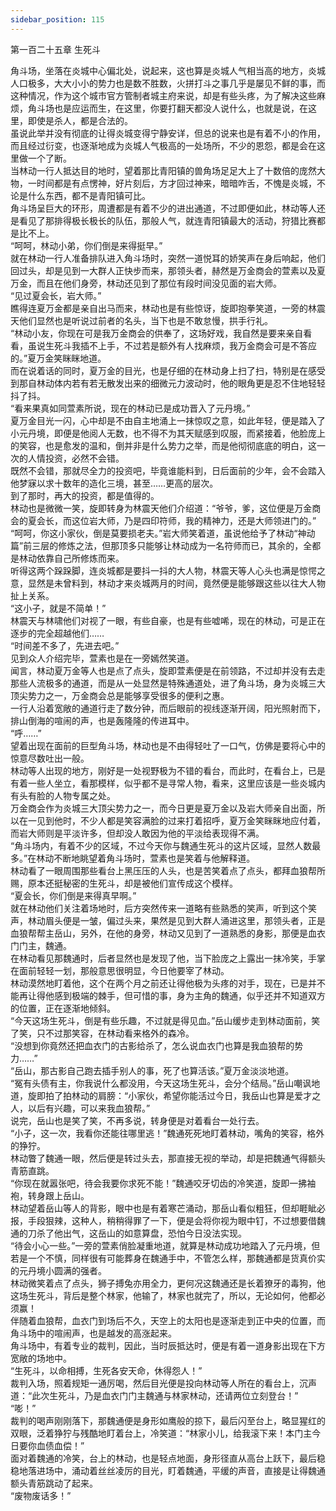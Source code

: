 ```yaml
---
sidebar_position: 115
---
```

 第一百二十五章 生死斗


角斗场，坐落在炎城中心偏北处，说起来，这也算是炎城人气相当高的地方，炎城人口极多，大大小小的势力也是数不胜数，火拼打斗之事几乎是屡见不鲜的事，而这种情况，作为这个城市官方管制者城主府来说，却是有些头疼，为了解决这些麻烦，角斗场也是应运而生，在这里，你要打翻天都没人说什么，也就是说，在这里，即使是杀人，都是合法的。  
虽说此举并没有彻底的让得炎城变得宁静安详，但总的说来也是有着不小的作用，而且经过衍变，也逐渐地成为炎城人气极高的一处场所，不少的恩怨，都是会在这里做一个了断。  
当林动一行人抵达目的地时，望着那比青阳镇的兽角场足足大上了十数倍的庞然大物，一时间都是有点愣神，好片刻后，方才回过神来，暗暗咋舌，不愧是炎城，不论是什么东西，都不是青阳镇可比。  
角斗场呈巨大的环形，周遭都是有着不少的进出通道，不过即便如此，林动等人还是看见了那排得极长极长的队伍，那般人气，就连青阳镇最大的活动，狩猎比赛都是比不上。  
“呵呵，林动小弟，你们倒是来得挺早。”  
就在林动一行人准备排队进入角斗场时，突然一道悦耳的娇笑声在身后响起，他们回过头，却是见到一大群人正快步而来，那领头者，赫然是万金商会的萱素以及夏万金，而且在他们身旁，林动还见到了那位有段时间没见面的岩大师。  
“见过夏会长，岩大师。”  
瞧得连夏万金都是亲自出马而来，林动也是有些惊讶，旋即抱拳笑道，一旁的林震天他们显然也是听说过前者的名头，当下也是不敢怠慢，拱手行礼。  
“林动小友，你现在可是我万金商会的供奉了，这场好戏，我自然是要来亲自看看，虽说生死斗我插不上手，不过若是额外有人找麻烦，我万金商会可是不答应的。”夏万金笑眯眯地道。  
而在说着话的同时，夏万金的目光，也是仔细的在林动身上扫了扫，特别是在感受到那自林动体内若有若无散发出来的细微元力波动时，他的眼角更是忍不住地轻轻抖了抖。  
“看来果真如同萱素所说，现在的林动已是成功晋入了元丹境。”  
夏万金目光一闪，心中却是不由自主地涌上一抹惊叹之意，如此年轻，便是踏入了小元丹境，即便是他阅人无数，也不得不为其天赋感到叹服，而紧接着，他脸庞上的笑容，也是愈发的温和，倒并非是什么势力之举，而是他彻彻底底的明白，这一次的人情投资，必然不会错。  
既然不会错，那就尽全力的投资吧，毕竟谁能料到，日后面前的少年，会不会踏入他梦寐以求十数年的造化三境，甚至……更高的层次。  
到了那时，再大的投资，都是值得的。  
林动也是微微一笑，旋即转身为林震天他们介绍道：“爷爷，爹，这位便是万金商会的夏会长，而这位岩大师，乃是四印符师，我的精神力，还是大师领进门的。”  
“呵呵，你这小家伙，倒是莫要损老夫。”岩大师笑着道，虽说他给予了林动“神动篇”前三层的修炼之法，但那顶多只能够让林动成为一名符师而已，其余的，全都是林动依靠自己所修炼而来。  
听得这两个跺跺脚，连炎城都是要抖一抖的大人物，林震天等人心头也满是惊愕之意，显然是未曾料到，林动才来炎城两月的时间，竟然便是能够跟这些以往大人物扯上关系。  
“这小子，就是不简单！”  
林震天与林啸他们对视了一眼，有些自豪，也是有些嘘唏，现在的林动，可是正在逐步的完全超越他们……  
“时间差不多了，先进去吧。”  
见到众人介绍完毕，萱素也是在一旁嫣然笑道。  
闻言，林动夏万金等人也是点了点头，旋即萱素便是在前领路，不过却并没有去走那些人流极多的通道，而是从一处显然是特殊通道处，进了角斗场，身为炎城三大顶尖势力之一，万金商会总是能够享受很多的便利之惠。  
一行人沿着宽敞的通道行走了数分钟，而后眼前的视线逐渐开阔，阳光照射而下，排山倒海的喧闹的声，也是轰隆隆的传进耳中。  
“呼……”  
望着出现在面前的巨型角斗场，林动也是不由得轻吐了一口气，仿佛是要将心中的惊意尽数吐出一般。  
林动等人出现的地方，刚好是一处视野极为不错的看台，而此时，在看台上，已是有着一些人坐立，看那模样，似乎都不是寻常人物，看来，这里应该是一些炎城内有头有脸的人物专属之处。  
万金商会作为炎城三大顶尖势力之一，而今日更是夏万金以及岩大师亲自出面，所以在一见到他时，不少人都是笑容满脸的过来打着招呼，夏万金笑眯眯地应付着，而岩大师则是平淡许多，但却没人敢因为他的平淡给表现得不满。  
“角斗场内，有着不少的区域，不过今天你与魏通生死斗的这片区域，显然人数最多。”在林动不断地眺望着角斗场时，萱素也是笑着与他解释道。  
林动看了一眼周围那些看台上黑压压的人头，也是苦笑着点了点头，都拜血狼帮所赐，原本还挺秘密的生死斗，却是被他们宣传成这个模样。  
“夏会长，你们倒是来得真早啊。”  
就在林动他们关注着场地时，后方突然传来一道略有些熟悉的笑声，听到这个笑声，林动眉头便是一皱，偏过头来，果然是见到大群人涌进这里，那领头者，正是血狼帮帮主岳山，另外，在他的身旁，林动又见到了一道熟悉的身影，那便是血衣门门主，魏通。  
在林动看见那魏通时，后者显然也是发现了他，当下脸庞之上露出一抹冷笑，手掌在面前轻轻一划，那般意思很明显，今日他要宰了林动。  
林动漠然地盯着他，这个在两个月之前还让得他极为头疼的对手，现在，已是并不能再让得他感到极端的棘手，但可惜的事，身为主角的魏通，似乎还并不知道双方的位置，正在逐渐地倾斜。  
“今天这场生死斗，倒是有些乐趣，不过就是得见血。”岳山缓步走到林动面前，笑了笑，只不过那笑容，在林动看来格外的森冷。  
“没想到你竟然还把血衣门的古影给杀了，怎么说血衣门也算是我血狼帮的势力……”  
“岳山，那古影自己跑去插手别人的事，死了也算活该。”夏万金淡淡地道。  
“冤有头债有主，你我说什么都没用，今天这场生死斗，会分个结局。”岳山嘲讽地道，旋即拍了拍林动的肩膀：“小家伙，希望你能活过今日，我岳山也算是爱才之人，以后有兴趣，可以来我血狼帮。”  
说完，岳山也是笑了笑，不再多说，转身便是对着看台一处行去。  
“小子，这一次，我看你还能往哪里逃！”魏通死死地盯着林动，嘴角的笑容，格外的狰狞。  
林动瞥了魏通一眼，然后便是转过头去，那直接无视的举动，却是把魏通气得额头青筋直跳。  
“你现在就嚣张吧，待会我要你求死不能！”魏通咬牙切齿的冷笑道，旋即一拂袖袍，转身跟上岳山。  
林动望着岳山等人的背影，眼中也是有着寒芒涌动，那岳山看似粗狂，但却睚眦必报，手段狠辣，这种人，稍稍得罪了一下，便是会将你视为眼中钉，不过想要借魏通的刀杀了他出气，这岳山的如意算盘，恐怕今日没法实现。  
“待会小心一些。”一旁的萱素俏脸凝重地道，就算是林动成功地踏入了元丹境，但若是一个不慎，同样很有可能葬身在魏通手中，不管怎么样，那魏通都是货真价实的元丹境小圆满的强者。  
林动微笑着点了点头，狮子搏兔亦用全力，更何况这魏通还是长着獠牙的毒狗，他这场生死斗，背后是整个林家，他输了，林家也就完了，所以，无论如何，他都必须赢！  
伴随着血狼帮，血衣门到场后不久，天空上的太阳也是逐渐走到正中央的位置，而角斗场中的喧闹声，也是越发的高涨起来。  
角斗场中，有着专业的裁判，因此，当时辰抵达时，便是有着一道身影出现在下方宽敞的场地中。  
“生死斗，以命相搏，生死各安天命，休得怨人！”  
裁判入场，照着规矩一通厉喝，然后目光便是投向林动等人所在的看台上，沉声道：“此次生死斗，乃是血衣门门主魏通与林家林动，还请两位立刻登台！”  
“嘭！”  
裁判的喝声刚刚落下，那魏通便是身形如鹰般的掠下，最后闪至台上，略显猩红的双眼，泛着狰狞与残酷地盯着台上，冷笑道：“林家小儿，给我滚下来！本门主今日要你血债血偿！”  
面对着魏通的冷笑，台上的林动，也是轻点地面，身形径直从高台上跃下，最后稳稳地落进场中，涌动着丝丝凌厉的目光，盯着魏通，平缓的声音，直接是让得魏通额头青筋跳动了起来。  
“废物废话多！”  
  
  
